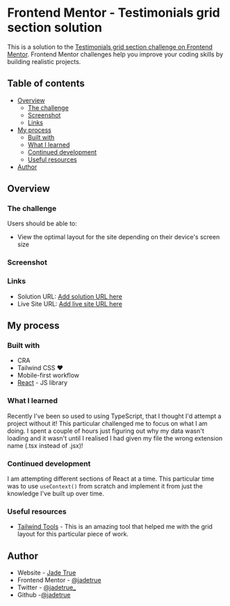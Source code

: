 # Frontend Mentor - Testimonials grid section solution

This is a solution to the [Testimonials grid section challenge on Frontend Mentor](https://www.frontendmentor.io/challenges/testimonials-grid-section-Nnw6J7Un7). Frontend Mentor challenges help you improve your coding skills by building realistic projects.

## Table of contents

- [Overview](#overview)
  - [The challenge](#the-challenge)
  - [Screenshot](#screenshot)
  - [Links](#links)
- [My process](#my-process)
  - [Built with](#built-with)
  - [What I learned](#what-i-learned)
  - [Continued development](#continued-development)
  - [Useful resources](#useful-resources)
- [Author](#author)

## Overview

### The challenge

Users should be able to:

- View the optimal layout for the site depending on their device's screen size

### Screenshot

### Links

- Solution URL: [Add solution URL here](https://your-solution-url.com)
- Live Site URL: [Add live site URL here](https://your-live-site-url.com)

## My process

### Built with

- CRA
- Tailwind CSS ❤️
- Mobile-first workflow
- [React](https://reactjs.org/) - JS library

### What I learned

Recently I've been so used to using TypeScript, that I thought I'd attempt a project without it! This particular challenged me to focus on what I am doing. I spent a couple of hours just figuring out why my data wasn't loading and it wasn't until I realised I had given my file the wrong extension name (.tsx instead of .jsx)!

### Continued development

I am attempting different sections of React at a time. This particular time was to use `useContext()` from scratch and implement it from just the knowledge I've built up over time.

### Useful resources

- [Tailwind Tools](https://www.tailwind-tools.com/) - This is an amazing tool that helped me with the grid layout for this particular piece of work.

## Author

- Website - [Jade True](https://www.jadetrue.co.uk)
- Frontend Mentor - [@jadetrue](https://www.frontendmentor.io/profile/jadetrue)
- Twitter - [@jadetrue\_](https://twitter.com/jadetrue_)
- Github -[@jadetrue](https://github.com/jadetrue)
